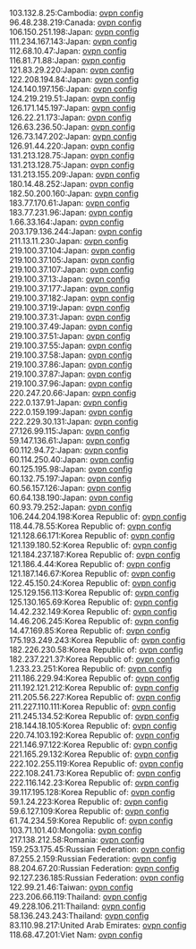 103.132.8.25:Cambodia: [ovpn config](vpn/103_132_8_25.ovpn)  
96.48.238.219:Canada: [ovpn config](vpn/96_48_238_219.ovpn)  
106.150.251.198:Japan: [ovpn config](vpn/106_150_251_198.ovpn)  
111.234.167.143:Japan: [ovpn config](vpn/111_234_167_143.ovpn)  
112.68.10.47:Japan: [ovpn config](vpn/112_68_10_47.ovpn)  
116.81.71.88:Japan: [ovpn config](vpn/116_81_71_88.ovpn)  
121.83.29.220:Japan: [ovpn config](vpn/121_83_29_220.ovpn)  
122.208.194.84:Japan: [ovpn config](vpn/122_208_194_84.ovpn)  
124.140.197.156:Japan: [ovpn config](vpn/124_140_197_156.ovpn)  
124.219.219.51:Japan: [ovpn config](vpn/124_219_219_51.ovpn)  
126.171.145.197:Japan: [ovpn config](vpn/126_171_145_197.ovpn)  
126.22.21.173:Japan: [ovpn config](vpn/126_22_21_173.ovpn)  
126.63.236.50:Japan: [ovpn config](vpn/126_63_236_50.ovpn)  
126.73.147.202:Japan: [ovpn config](vpn/126_73_147_202.ovpn)  
126.91.44.220:Japan: [ovpn config](vpn/126_91_44_220.ovpn)  
131.213.128.75:Japan: [ovpn config](vpn/131_213_128_75.ovpn)  
131.213.128.75:Japan: [ovpn config](vpn/131_213_128_75.ovpn)  
131.213.155.209:Japan: [ovpn config](vpn/131_213_155_209.ovpn)  
180.14.48.252:Japan: [ovpn config](vpn/180_14_48_252.ovpn)  
182.50.200.160:Japan: [ovpn config](vpn/182_50_200_160.ovpn)  
183.77.170.61:Japan: [ovpn config](vpn/183_77_170_61.ovpn)  
183.77.231.96:Japan: [ovpn config](vpn/183_77_231_96.ovpn)  
1.66.33.164:Japan: [ovpn config](vpn/1_66_33_164.ovpn)  
203.179.136.244:Japan: [ovpn config](vpn/203_179_136_244.ovpn)  
211.13.11.230:Japan: [ovpn config](vpn/211_13_11_230.ovpn)  
219.100.37.104:Japan: [ovpn config](vpn/219_100_37_104.ovpn)  
219.100.37.105:Japan: [ovpn config](vpn/219_100_37_105.ovpn)  
219.100.37.107:Japan: [ovpn config](vpn/219_100_37_107.ovpn)  
219.100.37.13:Japan: [ovpn config](vpn/219_100_37_13.ovpn)  
219.100.37.177:Japan: [ovpn config](vpn/219_100_37_177.ovpn)  
219.100.37.182:Japan: [ovpn config](vpn/219_100_37_182.ovpn)  
219.100.37.19:Japan: [ovpn config](vpn/219_100_37_19.ovpn)  
219.100.37.31:Japan: [ovpn config](vpn/219_100_37_31.ovpn)  
219.100.37.49:Japan: [ovpn config](vpn/219_100_37_49.ovpn)  
219.100.37.51:Japan: [ovpn config](vpn/219_100_37_51.ovpn)  
219.100.37.55:Japan: [ovpn config](vpn/219_100_37_55.ovpn)  
219.100.37.58:Japan: [ovpn config](vpn/219_100_37_58.ovpn)  
219.100.37.86:Japan: [ovpn config](vpn/219_100_37_86.ovpn)  
219.100.37.87:Japan: [ovpn config](vpn/219_100_37_87.ovpn)  
219.100.37.96:Japan: [ovpn config](vpn/219_100_37_96.ovpn)  
220.247.20.66:Japan: [ovpn config](vpn/220_247_20_66.ovpn)  
222.0.137.91:Japan: [ovpn config](vpn/222_0_137_91.ovpn)  
222.0.159.199:Japan: [ovpn config](vpn/222_0_159_199.ovpn)  
222.229.30.131:Japan: [ovpn config](vpn/222_229_30_131.ovpn)  
27.126.99.115:Japan: [ovpn config](vpn/27_126_99_115.ovpn)  
59.147.136.61:Japan: [ovpn config](vpn/59_147_136_61.ovpn)  
60.112.94.72:Japan: [ovpn config](vpn/60_112_94_72.ovpn)  
60.114.250.40:Japan: [ovpn config](vpn/60_114_250_40.ovpn)  
60.125.195.98:Japan: [ovpn config](vpn/60_125_195_98.ovpn)  
60.132.75.197:Japan: [ovpn config](vpn/60_132_75_197.ovpn)  
60.56.157.126:Japan: [ovpn config](vpn/60_56_157_126.ovpn)  
60.64.138.190:Japan: [ovpn config](vpn/60_64_138_190.ovpn)  
60.93.79.252:Japan: [ovpn config](vpn/60_93_79_252.ovpn)  
106.244.204.198:Korea Republic of: [ovpn config](vpn/106_244_204_198.ovpn)  
118.44.78.55:Korea Republic of: [ovpn config](vpn/118_44_78_55.ovpn)  
121.128.66.171:Korea Republic of: [ovpn config](vpn/121_128_66_171.ovpn)  
121.139.180.52:Korea Republic of: [ovpn config](vpn/121_139_180_52.ovpn)  
121.184.237.187:Korea Republic of: [ovpn config](vpn/121_184_237_187.ovpn)  
121.186.4.44:Korea Republic of: [ovpn config](vpn/121_186_4_44.ovpn)  
121.187.146.67:Korea Republic of: [ovpn config](vpn/121_187_146_67.ovpn)  
122.45.150.24:Korea Republic of: [ovpn config](vpn/122_45_150_24.ovpn)  
125.129.156.113:Korea Republic of: [ovpn config](vpn/125_129_156_113.ovpn)  
125.130.165.69:Korea Republic of: [ovpn config](vpn/125_130_165_69.ovpn)  
14.42.232.149:Korea Republic of: [ovpn config](vpn/14_42_232_149.ovpn)  
14.46.206.245:Korea Republic of: [ovpn config](vpn/14_46_206_245.ovpn)  
14.47.169.85:Korea Republic of: [ovpn config](vpn/14_47_169_85.ovpn)  
175.193.249.243:Korea Republic of: [ovpn config](vpn/175_193_249_243.ovpn)  
182.226.230.58:Korea Republic of: [ovpn config](vpn/182_226_230_58.ovpn)  
182.237.221.37:Korea Republic of: [ovpn config](vpn/182_237_221_37.ovpn)  
1.233.23.251:Korea Republic of: [ovpn config](vpn/1_233_23_251.ovpn)  
211.186.229.94:Korea Republic of: [ovpn config](vpn/211_186_229_94.ovpn)  
211.192.121.212:Korea Republic of: [ovpn config](vpn/211_192_121_212.ovpn)  
211.205.56.227:Korea Republic of: [ovpn config](vpn/211_205_56_227.ovpn)  
211.227.110.111:Korea Republic of: [ovpn config](vpn/211_227_110_111.ovpn)  
211.245.134.52:Korea Republic of: [ovpn config](vpn/211_245_134_52.ovpn)  
218.144.18.105:Korea Republic of: [ovpn config](vpn/218_144_18_105.ovpn)  
220.74.103.192:Korea Republic of: [ovpn config](vpn/220_74_103_192.ovpn)  
221.146.97.122:Korea Republic of: [ovpn config](vpn/221_146_97_122.ovpn)  
221.165.29.132:Korea Republic of: [ovpn config](vpn/221_165_29_132.ovpn)  
222.102.255.119:Korea Republic of: [ovpn config](vpn/222_102_255_119.ovpn)  
222.108.241.73:Korea Republic of: [ovpn config](vpn/222_108_241_73.ovpn)  
222.116.142.23:Korea Republic of: [ovpn config](vpn/222_116_142_23.ovpn)  
39.117.195.128:Korea Republic of: [ovpn config](vpn/39_117_195_128.ovpn)  
59.1.24.223:Korea Republic of: [ovpn config](vpn/59_1_24_223.ovpn)  
59.6.127.109:Korea Republic of: [ovpn config](vpn/59_6_127_109.ovpn)  
61.74.234.59:Korea Republic of: [ovpn config](vpn/61_74_234_59.ovpn)  
103.71.101.40:Mongolia: [ovpn config](vpn/103_71_101_40.ovpn)  
217.138.212.58:Romania: [ovpn config](vpn/217_138_212_58.ovpn)  
159.253.175.45:Russian Federation: [ovpn config](vpn/159_253_175_45.ovpn)  
87.255.2.159:Russian Federation: [ovpn config](vpn/87_255_2_159.ovpn)  
88.204.67.20:Russian Federation: [ovpn config](vpn/88_204_67_20.ovpn)  
92.127.236.185:Russian Federation: [ovpn config](vpn/92_127_236_185.ovpn)  
122.99.21.46:Taiwan: [ovpn config](vpn/122_99_21_46.ovpn)  
223.206.66.119:Thailand: [ovpn config](vpn/223_206_66_119.ovpn)  
49.228.106.211:Thailand: [ovpn config](vpn/49_228_106_211.ovpn)  
58.136.243.243:Thailand: [ovpn config](vpn/58_136_243_243.ovpn)  
83.110.98.217:United Arab Emirates: [ovpn config](vpn/83_110_98_217.ovpn)  
118.68.47.201:Viet Nam: [ovpn config](vpn/118_68_47_201.ovpn)  
